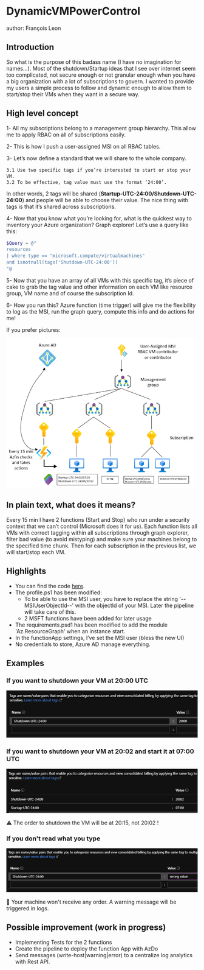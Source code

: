 # DynamicVMPowerControl

author: François Leon

## Introduction

So what is the purpose of this badass name (I have no imagination for names...). Most of the shutdown/Startup ideas that I see over internet seem too complicated, not secure enough or not granular enough when you have a big organization with a lot of subscriptions to govern. I wanted to provide my users a simple process to follow and dynamic enough to allow them to start/stop their VMs when they want in a secure way.

## High level concept

1- All my subscriptions belong to a management group hierarchy. This allow me to apply RBAC on all of subscriptions easily.

2- This is how I push a user-assigned MSI on all RBAC tables.

3- Let’s now define a standard that we will share to the whole company.

    3.1 Use two specific tags if you’re interested to start or stop your VM.
    3.2 To be effective, tag value must use the format ‘24:00’.

In other words, 2 tags will be shared (**Startup-UTC-24:00/Shutdown-UTC-24:00**) and people will be able to choose their value. The nice thing with tags is that it’s shared across subscriptions.

4- Now that you know what you’re looking for, what is the quickest way to inventory your Azure organization? Graph explorer! Let’s use a query like this:

```powershell 
$Query = @"
resources
| where type == "microsoft.compute/virtualmachines"
and isnotnull(tags['Shutdown-UTC-24:00'])
"@
```

5- Now that you have an array of all VMs with this specific tag, it’s piece of cake to grab the tag value and other information on each VM like resource group, VM name and of course the subscription Id.

6- How you run this? Azure function (time trigger) will give me the flexibility to log as the MSI, run the graph query, compute this info and do actions for me!

If you prefer pictures:

![](Images/archi.png)

## In plain text, what does it means?

Every 15 min I have 2 functions (Start and Stop) who run under a security context that we can’t control (Microsoft does it for us).  Each function lists all VMs with correct tagging within all subscriptions through graph explorer, filter bad value (to avoid mistyping) and make sure your machines belong to the specified time chunk. Then for each subscription in the previous list, we will start/stop each VM.

## Highlights

* You can find the code [here](https://github.com/SCOMnewbie/Azure/tree/master/Function/VMPowerControl).
* The profile.ps1 has been modified:
    * To be able to use the MSI user, you have to replace the string '--MSIUserObjectId--' with the objectId of your MSI. Later the pipeline will take care of this.
    * 2 MSFT functions have been added for later usage
* The requirements.psd1 has been modified to add the module 'Az.ResourceGraph' when an instance start.
* In the functionApp settings, I’ve set the MSI user (bless the new UI)
* No credentials to store, Azure AD manage everything.

## Examples

### If you want to shutdown your VM at 20:00 UTC

![](Images/shutdownonly.png)

### If you want to shutdown your VM at 20:02 and start it at 07:00 UTC

![](Images/shutdownstartup.png)

:warning: The order to shutdown the VM will be at 20:15, not 20:02 !

### If you don't read what you type

![](Images/wrongvalue.png)

:vertical_traffic_light: Your machine won't receive any order. A warning message will be triggered in logs.

## Possible improvement (work in progress)

* Implementing Tests for the 2 functions
* Create the pipeline to deploy the function App with AzDo
* Send messages (write-host|warning|error) to a centralize log analytics with Rest API.
